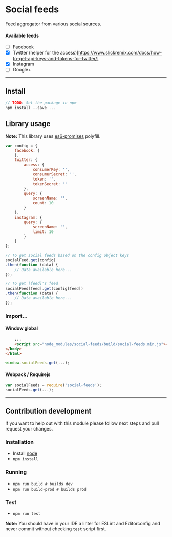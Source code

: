 # Social feeds

Feed aggregator from various social sources.

#### Available feeds
- [ ] Facebook
- [x] Twitter (helper for the access)[https://www.slickremix.com/docs/how-to-get-api-keys-and-tokens-for-twitter/]
- [x] Instagram
- [ ] Google+

---

## Install
```js
// TODO: Set the package in npm
npm install --save ...
```

## Library usage

**Note:** This library uses [es6-promises](https://github.com/stefanpenner/es6-promise#readme) polyfill.

```js
var config = {
    facebook: {
    },
    twitter: {
        access: {
            consumerKey: '',
            consumerSecret: '',
            token: '',
            tokenSecret: ''
        },
        query: {
            screenName: '',
            count: 10
        }
    },
    instagram: {
        query: {
            screenName: '',
            limit: 10
        }
    }  
};

// To get social feeds based on the config object keys
socialFeed.get(config)
.then(function (data) {
    // Data available here...
});

// To get [feed]'s feed
socialFeed[feed].get(config[feed])
.then(function (data) {
    // Data available here...
});
```

### Import...
#### Window global
```html
    ...
    <script src="node_modules/social-feeds/build/social-feeds.min.js"></script>
</body>
</html>
```
```js
window.socialFeeds.get(...);
```

#### Webpack / Requirejs
```js
var socialFeeds = require('social-feeds');
socialFeeds.get(...);
```

---

## Contribution development

If you want to help out with this module please follow next steps and pull request your changes.

### Installation

- Install [node](http://nodejs.org)
- `npm install`

### Running
- `npm run build # builds dev`
- `npm run build-prod # builds prod`

### Test

- `npm run test`

**Note:** You should have in your IDE a linter for ESLint and Editorconfig and never commit without checking `test` script first.
